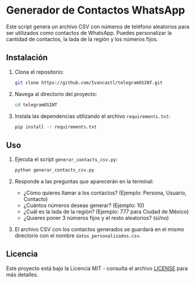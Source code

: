 # Generador de Contactos WhatsApp

Este script genera un archivo CSV con números de teléfono aleatorios para ser utilizados como contactos de WhatsApp. Puedes personalizar la cantidad de contactos, la lada de la región y los números fijos.

## Instalación

1. Clona el repositorio:

    ```bash
    git clone https://github.com/Ivancastl/telegramOSINT.git
    ```

2. Navega al directorio del proyecto:

    ```bash
    cd telegramOSINT
    ```

3. Instala las dependencias utilizando el archivo `requirements.txt`:

    ```bash
    pip install -r requirements.txt
    ```

## Uso

1. Ejecuta el script `generar_contacts_csv.py`:

    ```bash
    python generar_contacts_csv.py
    ```

2. Responde a las preguntas que aparecerán en la terminal:
   - ¿Cómo quieres llamar a los contactos? (Ejemplo: Persona, Usuario, Contacto)
   - ¿Cuántos números deseas generar? (Ejemplo: 10)
   - ¿Cuál es la lada de la región? (Ejemplo: 777 para Ciudad de México)
   - ¿Quieres poner 3 números fijos y el resto aleatorios? (sí/no)

3. El archivo CSV con los contactos generados se guardará en el mismo directorio con el nombre `datos_personalizados.csv`.

## Licencia

Este proyecto está bajo la Licencia MIT - consulta el archivo [LICENSE](LICENSE) para más detalles.
